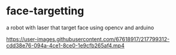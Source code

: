 # face-targetting
a robot with laser that target face using opencv and arduino


https://user-images.githubusercontent.com/67618917/217799312-cdd38e76-094a-4ce1-8ce0-1e9cfb265af4.mp4

